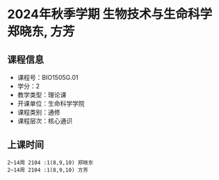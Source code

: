 # 2024年秋季学期 生物技术与生命科学 郑晓东, 方芳






## 课程信息

- 课程号：BIO1505G.01
- 学分：2
- 教学类型：理论课
- 开课单位：生命科学学院
- 课程类别：通修
- 课程层次：核心通识

## 上课时间

```
2~14周 2104 :1(8,9,10) 郑晓东
2~14周 2104 :1(8,9,10) 方芳
```

